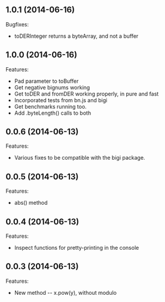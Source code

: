 ## 1.0.1 (2014-06-16)

Bugfixes:

  - toDERInteger returns a byteArray, and not a buffer

## 1.0.0 (2014-06-16)

Features:

  - Pad parameter to toBuffer
  - Get negative bignums working
  - Get toDER and fromDER working properly, in pure and fast
  - Incorporated tests from bn.js and bigi
  - Get benchmarks running too.
  - Add .byteLength() calls to both


## 0.0.6 (2014-06-13)

Features:

  - Various fixes to be compatible with the bigi package.

## 0.0.5 (2014-06-13)

Features:

  - abs() method

## 0.0.4 (2014-06-13)

Features:

  - Inspect functions for pretty-printing in the console

## 0.0.3 (2014-06-13)

Features:

  - New method -- x.pow(y), without modulo
